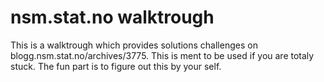 # nsm.stat.no walktrough #

This is a walktrough which provides solutions challenges on blogg.nsm.stat.no/archives/3775. This is ment to be used if you are totaly stuck. The fun part is to figure out this by your self.